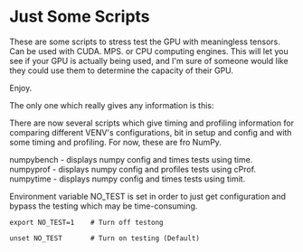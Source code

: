 # Just Some Scripts

These are some scripts to stress test the GPU with meaningless tensors. Can be used with CUDA. MPS. or CPU computing engines.  This will let you see if your GPU is actually being used, and I'm sure of someone would like they could use them to determine the capacity of their GPU.

Enjoy.


The only one which really gives any information is this:

There are now several scripts which give timing and profiling information for comparing different VENV's configurations, bit in setup and config and with some timing and profiling. For now, these are fro NumPy.

numpybench  - displays numpy config and times tests using time.
numpyprof   - displays numpy config and profiles tests using cProf.
numpytime   - displays numpy config and times tests using timit.


Environment variable NO_TEST is set in order to just get configuration and bypass the testing which may be time-consuming.

    export NO_TEST=1    # Turn off testong 

    unset NO_TEST       # Turn on testing (Default)
